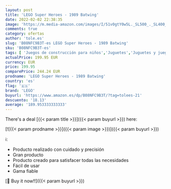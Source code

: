 ```yaml
---
layout: post
title: 'LEGO Super Heroes - 1989 Batwing'
date: 2022-02-02 22:38:35
image: 'https://m.media-amazon.com/images/I/51v0gtY0w5L._SL500_._SL400_.jpg'
comments: true
category: ofertas
author: 'tole.es'
slug: 'B08NFC9B3T-es LEGO Super Heroes - 1989 Batwing'
sku: 'B08NFC9B3T-es'
tags: [ 'Juegos de construcción para niños','Juguetes','Juguetes y juegos','Sets de construcción','lego', ]
actualPrice: 199.95 EUR
currency: EUR
price: 199.95
comparePrice: 244.24 EUR
prodname: 'LEGO Super Heroes - 1989 Batwing'
country: 'es'
flag: '🇪🇸'
brand: 'LEGO'
buyurl: 'https://www.amazon.es/dp/B08NFC9B3T/?tag=tolees-21'
descuento: '18.13'
average: '189.953333333333'
---
```


There's a deal [{{< param title >}}]({{< param buyurl >}})  here:

[![{{< param prodname >}}]({{< param image >}})]({{< param buyurl >}})

ℹ️:

- Producto realizado con cuidado y precisión
- Gran producto
- Producto creado para satisfacer todas las necesidades
- Fácil de usar
- Gama fiable

[🛒 Buy it now!!]({{< param buyurl >}})
